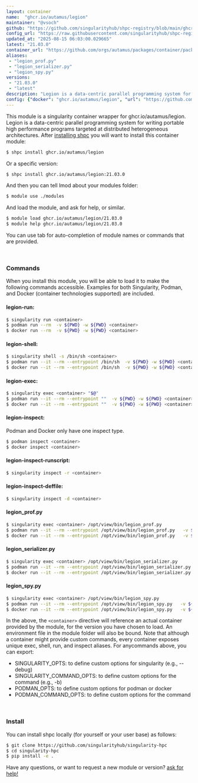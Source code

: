 ```yaml
---
layout: container
name:  "ghcr.io/autamus/legion"
maintainer: "@vsoch"
github: "https://github.com/singularityhub/shpc-registry/blob/main/ghcr.io/autamus/legion/container.yaml"
config_url: "https://raw.githubusercontent.com/singularityhub/shpc-registry/main/ghcr.io/autamus/legion/container.yaml"
updated_at: "2025-08-15 06:03:00.029665"
latest: "21.03.0"
container_url: "https://github.com/orgs/autamus/packages/container/package/legion"
aliases:
 - "legion_prof.py"
 - "legion_serializer.py"
 - "legion_spy.py"
versions:
 - "21.03.0"
 - "latest"
description: "Legion is a data-centric parallel programming system for writing portable high performance programs targeted at distributed heterogeneous architectures."
config: {"docker": "ghcr.io/autamus/legion", "url": "https://github.com/orgs/autamus/packages/container/package/legion", "maintainer": "@vsoch", "description": "Legion is a data-centric parallel programming system for writing portable high performance programs targeted at distributed heterogeneous architectures.", "latest": {"21.03.0": "sha256:86251e961b1c9a01954bbfd123c7e69a4cf8a70014f586beac9365ca9e4a3e1c"}, "tags": {"21.03.0": "sha256:86251e961b1c9a01954bbfd123c7e69a4cf8a70014f586beac9365ca9e4a3e1c", "latest": "sha256:86251e961b1c9a01954bbfd123c7e69a4cf8a70014f586beac9365ca9e4a3e1c"}, "aliases": {"legion_prof.py": "/opt/view/bin/legion_prof.py", "legion_serializer.py": "/opt/view/bin/legion_serializer.py", "legion_spy.py": "/opt/view/bin/legion_spy.py"}}
---
```


This module is a singularity container wrapper for ghcr.io/autamus/legion.
Legion is a data-centric parallel programming system for writing portable high performance programs targeted at distributed heterogeneous architectures.
After [installing shpc](#install) you will want to install this container module:


```bash
$ shpc install ghcr.io/autamus/legion
```

Or a specific version:

```bash
$ shpc install ghcr.io/autamus/legion:21.03.0
```

And then you can tell lmod about your modules folder:

```bash
$ module use ./modules
```

And load the module, and ask for help, or similar.

```bash
$ module load ghcr.io/autamus/legion/21.03.0
$ module help ghcr.io/autamus/legion/21.03.0
```

You can use tab for auto-completion of module names or commands that are provided.

<br>

### Commands

When you install this module, you will be able to load it to make the following commands accessible.
Examples for both Singularity, Podman, and Docker (container technologies supported) are included.

#### legion-run:

```bash
$ singularity run <container>
$ podman run --rm  -v ${PWD} -w ${PWD} <container>
$ docker run --rm  -v ${PWD} -w ${PWD} <container>
```

#### legion-shell:

```bash
$ singularity shell -s /bin/sh <container>
$ podman run --it --rm --entrypoint /bin/sh  -v ${PWD} -w ${PWD} <container>
$ docker run --it --rm --entrypoint /bin/sh  -v ${PWD} -w ${PWD} <container>
```

#### legion-exec:

```bash
$ singularity exec <container> "$@"
$ podman run --it --rm --entrypoint ""  -v ${PWD} -w ${PWD} <container> "$@"
$ docker run --it --rm --entrypoint ""  -v ${PWD} -w ${PWD} <container> "$@"
```

#### legion-inspect:

Podman and Docker only have one inspect type.

```bash
$ podman inspect <container>
$ docker inspect <container>
```

#### legion-inspect-runscript:

```bash
$ singularity inspect -r <container>
```

#### legion-inspect-deffile:

```bash
$ singularity inspect -d <container>
```


#### legion_prof.py

```bash
$ singularity exec <container> /opt/view/bin/legion_prof.py
$ podman run --it --rm --entrypoint /opt/view/bin/legion_prof.py   -v ${PWD} -w ${PWD} <container> -c " $@"
$ docker run --it --rm --entrypoint /opt/view/bin/legion_prof.py   -v ${PWD} -w ${PWD} <container> -c " $@"
```


#### legion_serializer.py

```bash
$ singularity exec <container> /opt/view/bin/legion_serializer.py
$ podman run --it --rm --entrypoint /opt/view/bin/legion_serializer.py   -v ${PWD} -w ${PWD} <container> -c " $@"
$ docker run --it --rm --entrypoint /opt/view/bin/legion_serializer.py   -v ${PWD} -w ${PWD} <container> -c " $@"
```


#### legion_spy.py

```bash
$ singularity exec <container> /opt/view/bin/legion_spy.py
$ podman run --it --rm --entrypoint /opt/view/bin/legion_spy.py   -v ${PWD} -w ${PWD} <container> -c " $@"
$ docker run --it --rm --entrypoint /opt/view/bin/legion_spy.py   -v ${PWD} -w ${PWD} <container> -c " $@"
```



In the above, the `<container>` directive will reference an actual container provided
by the module, for the version you have chosen to load. An environment file in the
module folder will also be bound. Note that although a container
might provide custom commands, every container exposes unique exec, shell, run, and
inspect aliases. For anycommands above, you can export:

 - SINGULARITY_OPTS: to define custom options for singularity (e.g., --debug)
 - SINGULARITY_COMMAND_OPTS: to define custom options for the command (e.g., -b)
 - PODMAN_OPTS: to define custom options for podman or docker
 - PODMAN_COMMAND_OPTS: to define custom options for the command

<br>

### Install

You can install shpc locally (for yourself or your user base) as follows:

```bash
$ git clone https://github.com/singularityhub/singularity-hpc
$ cd singularity-hpc
$ pip install -e .
```

Have any questions, or want to request a new module or version? [ask for help!](https://github.com/singularityhub/singularity-hpc/issues)